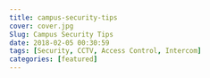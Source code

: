```yaml
---
title: campus-security-tips
cover: cover.jpg
Slug: Campus Security Tips
date: 2018-02-05 00:30:59
tags: [Security, CCTV, Access Control, Intercom]
categories: [featured]
---
```

